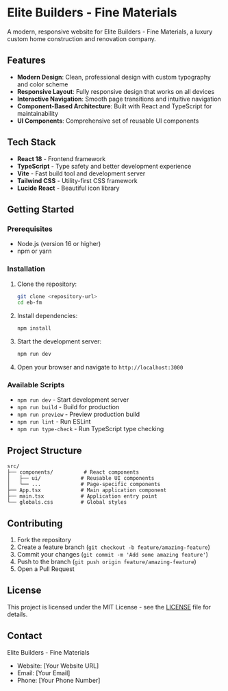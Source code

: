 # Elite Builders - Fine Materials

A modern, responsive website for Elite Builders - Fine Materials, a luxury custom home construction and renovation company.

## Features

- **Modern Design**: Clean, professional design with custom typography and color scheme
- **Responsive Layout**: Fully responsive design that works on all devices
- **Interactive Navigation**: Smooth page transitions and intuitive navigation
- **Component-Based Architecture**: Built with React and TypeScript for maintainability
- **UI Components**: Comprehensive set of reusable UI components

## Tech Stack

- **React 18** - Frontend framework
- **TypeScript** - Type safety and better development experience
- **Vite** - Fast build tool and development server
- **Tailwind CSS** - Utility-first CSS framework
- **Lucide React** - Beautiful icon library

## Getting Started

### Prerequisites

- Node.js (version 16 or higher)
- npm or yarn

### Installation

1. Clone the repository:
   ```bash
   git clone <repository-url>
   cd eb-fm
   ```

2. Install dependencies:
   ```bash
   npm install
   ```

3. Start the development server:
   ```bash
   npm run dev
   ```

4. Open your browser and navigate to `http://localhost:3000`

### Available Scripts

- `npm run dev` - Start development server
- `npm run build` - Build for production
- `npm run preview` - Preview production build
- `npm run lint` - Run ESLint
- `npm run type-check` - Run TypeScript type checking

## Project Structure

```
src/
├── components/          # React components
│   ├── ui/             # Reusable UI components
│   └── ...             # Page-specific components
├── App.tsx             # Main application component
├── main.tsx            # Application entry point
└── globals.css         # Global styles
```

## Contributing

1. Fork the repository
2. Create a feature branch (`git checkout -b feature/amazing-feature`)
3. Commit your changes (`git commit -m 'Add some amazing feature'`)
4. Push to the branch (`git push origin feature/amazing-feature`)
5. Open a Pull Request

## License

This project is licensed under the MIT License - see the [LICENSE](LICENSE) file for details.

## Contact

Elite Builders - Fine Materials
- Website: [Your Website URL]
- Email: [Your Email]
- Phone: [Your Phone Number]